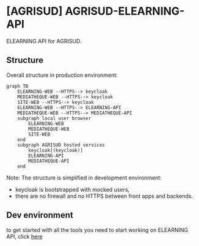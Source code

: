[AGRISUD] AGRISUD-ELEARNING-API 
=============================
ELEARNING API for AGRISUD.

Structure
--------

Overall structure in production environment:

```mermaid
graph TB
    ELEARNING-WEB --HTTPS--> keycloak
    MEDIATHEQUE-WEB --HTTPS--> keycloak
    SITE-WEB --HTTPS--> keycloak
    ELEARNING-WEB --HTTPS--> ELEARNING-API
    MEDIATHEQUE-WEB --HTTPS--> MEDIATHEQUE-API
    subgraph local user browser
        ELEARNING-WEB
        MEDIATHEQUE-WEB
        SITE-WEB
    end
    subgraph AGRISUD hosted services
        keycloak[(keycloak)]
        ELEARNING-API
        MEDIATHEQUE-API
    end
```
Note: The structure is simplified in development environment:  
- keycloak is bootstrapped with mocked users,
- there are no firewall and no HTTPS between front apps and backends.

Dev environment
--------

to get started with all the tools you need to start working on ELEARNING API, click [here](./docs/getting-started.md)
